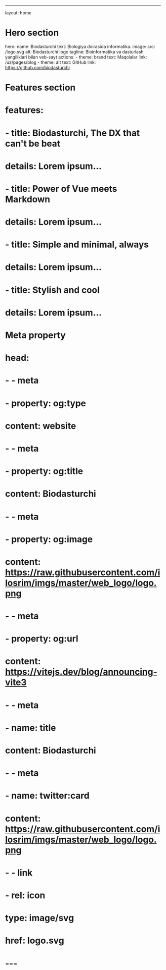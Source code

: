 ---
layout: home

# Hero section
hero:
  name: Biodasturchi
  text: Biologiya doirasida informatika.
  image:
    src: /logo.svg
    alt: Biodasturchi logo
  tagline: Bioinformatika va dasturlash yangiliklari bilan veb-sayt
  actions:
    - theme: brand
      text: Maqolalar
      link: /uz/pages/blog
    - theme: alt
      text: GitHub
      link: https://github.com/biodasturchi

# Features section
# features:
#   - title: Biodasturchi, The DX that can't be beat
#     details: Lorem ipsum...
#   - title: Power of Vue meets Markdown
#     details: Lorem ipsum...
#   - title: Simple and minimal, always
#     details: Lorem ipsum...
#   - title: Stylish and cool
#     details: Lorem ipsum...

# Meta property
# head:
#   - - meta
#     - property: og:type
#       content: website
#   - - meta
#     - property: og:title
#       content: Biodasturchi
#   - - meta
#     - property: og:image
#       content: https://raw.githubusercontent.com/ilosrim/imgs/master/web_logo/logo.png
#   - - meta
#     - property: og:url
#       content: https://vitejs.dev/blog/announcing-vite3
#   - - meta
#     - name: title
#       content: Biodasturchi
#   - - meta
#     - name: twitter:card
#       content: https://raw.githubusercontent.com/ilosrim/imgs/master/web_logo/logo.png
#   - - link
#     - rel: icon
#       type: image/svg
#       href: logo.svg
# ---
